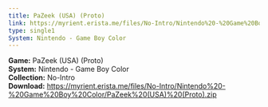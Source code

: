 ```yaml
---
title: PaZeek (USA) (Proto)
link: https://myrient.erista.me/files/No-Intro/Nintendo%20-%20Game%20Boy%20Color/PaZeek%20(USA)%20(Proto).zip
type: single1
System: Nintendo - Game Boy Color
---
```

<b>Game:</b> PaZeek (USA) (Proto)<br>
<b>System:</b> Nintendo - Game Boy Color<br>
<b>Collection:</b> No-Intro<br>
<b>Download:</b> https://myrient.erista.me/files/No-Intro/Nintendo%20-%20Game%20Boy%20Color/PaZeek%20(USA)%20(Proto).zip
